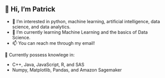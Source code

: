 ## 👋 Hi, I’m Patrick
- 👀 I’m interested in python, machine learning, artificial intelligence, data science, and data analytics.
- 🌱 I’m currently learning Machine Learning and the basics of Data Science.
- 📫 You can reach me through my email!

🧠 Currently possess knowlege in:
- C++, Java, JavaScript, R, and SAS
- Numpy, Matplotlib, Pandas, and Amazon Sagemaker

<!---
patvong224/patvong224 is a ✨ special ✨ repository because its `README.md` (this file) appears on your GitHub profile.
You can click the Preview link to take a look at your changes.
--->
